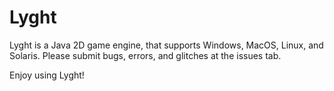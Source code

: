 # Lyght
Lyght is a Java 2D game engine, that supports Windows, MacOS, Linux, and Solaris.
Please submit bugs, errors, and glitches at the issues tab.

Enjoy using Lyght!
